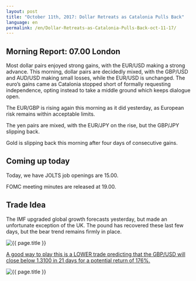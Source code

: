 ```yaml
---
layout: post
title: "October 11th, 2017: Dollar Retreats as Catalonia Pulls Back"
language: en
permalink: /en/Dollar-Retreats-as-Catalonia-Pulls-Back-oct-11-17/
---
```

## Morning Report: 07.00 London

Most dollar pairs enjoyed strong gains, with the EUR/USD making a strong advance. This morning, dollar pairs are decidedly mixed, with the GBP/USD and AUD/USD making small losses, while the EUR/USD is unchanged. The euro’s gains came as Catalonia stopped short of formally requesting independence, opting instead to take a middle ground which keeps dialogue open. 

The EUR/GBP is rising again this morning as it did yesterday, as European risk remains within acceptable limits. 

The yen pairs are mixed, with the EUR/JPY on the rise, but the GBP/JPY slipping back. 

Gold is slipping back this morning after four days of consecutive gains. 

## Coming up today 

Today, we have JOLTS job openings are 15.00. 

FOMC meeting minutes are released at 19.00. 

## Trade Idea

The IMF upgraded global growth forecasts yesterday, but made an unfortunate exception of the UK. The pound has recovered these last few days, but the bear trend remains firmly in place. 

<img class="post-image" src="{{ site.url }}/images/oct/2017-10-11_06-56-56.jpg" alt="{{ page.title }}" title="{{ page.title }}">

<a href="%LINK%%?currency=GBP&market=forex&underlying=frxGBPUSD&formname=higherlower&duration_amount=21&duration_units=d&amount=10&amount_type=payout&expiry_type=duration&barrier=1.3100" target="_blank">A good way to play this is a LOWER trade predicting that the GBP/USD will close below 1.3100 in 21 days for a potential return of 176%.</a>

<img class="post-image" src="{{ site.url }}/images/oct/2017-10-11_06-59-14.jpg" alt="{{ page.title }}" title="{{ page.title }}">

